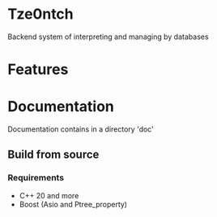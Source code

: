Tze0ntch
==========================================
Backend system of interpreting and managing by databases


# Features

# Documentation
Documentation contains in a directory 'doc'

## Build from source


### Requirements
- C++ 20 and more
- Boost (Asio and Ptree_property)
